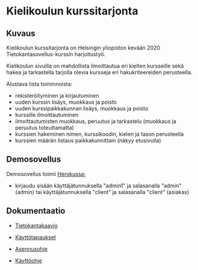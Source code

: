 # Kielikoulun kurssitarjonta

## Kuvaus

Kielikoulun kurssitarjonta on Helsingin yliopiston kevään 2020 Tietokantasovellus-kurssin harjoitustyö.

Kielikoulun sivuilla on mahdollista ilmoittautua eri kielten kursseille sekä hakea ja tarkastella tarjolla olevia kursseja eri hakukriteereiden perusteella.

Alustava lista toiminnoista:

- rekisteröityminen ja kirjautuminen
- uuden kurssin lisäys, muokkaus ja poisto
- uuden kurssipaikkakunnan lisäys, muokkaus ja poisto
- kurssille ilmoittautuminen
- ilmoittautumisten muokkaus, peruutus ja tarkastelu (muokkaus ja peruutus toteuttamatta)
- kurssien hakeminen nimen, kurssikoodin, kielen ja tason perusteella
- kurssien määrän listaus paikkakunnittain (näkyy etusivulla)

## Demosovellus

Demosovellus toimii [Herokussa:](https://tsoha-harjoitus.herokuapp.com/)
 - kirjaudu sisään käyttäjätunnuksella "admin1" ja salasanalla "admin" (admin) tai käyttäjätunnuksella "client" ja salasanalla "client" (asiakas)

## Dokumentaatio

- [Tietokantakaavio](tietokantakaavio_paivitetty.png)

- [Käyttötapaukset](documentation/usecases.md)

- [Asennusohje](documentation/installation.md)

- [Käyttöohje](documentation/manual.md)
